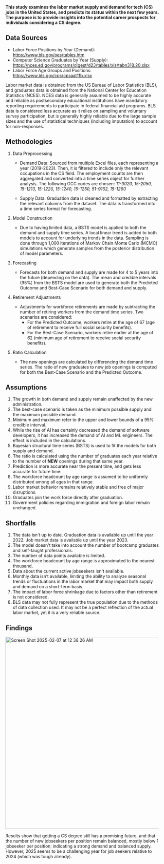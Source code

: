 **This study examines the labor market supply and demand for tech (CS) jobs in the United States, and predicts its status within the next few years. The purpose is to provide insights into the potential career prospects for individuals considering a CS degree.**

## Data Sources
- Labor Force Positions by Year (Demand): https://www.bls.gov/oes/tables.htm
- Computer Science Graduates by Year (Supply): https://nces.ed.gov/programs/digest/d23/tables/xls/tabn318.20.xlsx
- Labor Force Age Groups and Positions: https://www.bls.gov/cps/cpsaat11b.xlsx

Labor market data is obtained from the US Bureau of Labor Statistics (BLS), and graduates data is obtained from the National Center for Education Statistics (NCES). NCES data is generally assumed to be highly accurate and reliable as postsecondary educational institutions have mandatory reporting requirements to participate in federal financial aid programs. BLS data is considered less accurate as it relies on sampling and voluntary survey participation, but is generally highly reliable due to the large sample sizes and the use of statistical techniques (including imputation) to account for non-responses.

## Methodologies
1. Data Preprocessing
	- Demand Data: Sourced from multiple Excel files, each representing a year (2019-2023). Then, it is filtered to include only the relevant occupations in the CS field. The employment counts are then aggregated and converted into a time series object for further analysis. The following OCC codes are chosen: *11-3020, 15-2050, 15-1210, 15-1220, 15-1240, 15-1250, 51-9162, 15-1290*

	- Supply Data: Graduation data is cleaned and formatted by extracting the relevant columns from the dataset. The data is transformed into a time series format for forecasting.

2. Model Construction
	- Due to having limited data, a BSTS model is applied to both the demand and supply time series. A local linear trend is added to both models to account for underlying trends in the data. Sampling is done through 1,000 iterations of Markov Chain Monte Carlo (MCMC) simulations which generate samples from the posterior distribution of model parameters.

3. Forecasting
	- Forecasts for both demand and supply are made for 4 to 5 years into the future (depending on the data). The mean and credible intervals (95%) from the BSTS model are used to generate both the Predicted Outcome and Best-Case Scenario for both demand and supply.

4. Retirement Adjustments
	- Adjustments for workforce retirements are made by subtracting the number of retiring workers from the demand time series. Two scenarios are considered:
		 - For the Predicted Outcome, workers retire at the age of 67 (age of retirement to receive full social security benefits).
		 - For the Best-Case Scenario, workers retire earlier at the age of 62 (minimum age of retirement to receive social security benefits).

5. Ratio Calculation
	- The new openings are calculated by differencing the demand time series. The ratio of new graduates to new job openings is computed for both the Best-Case Scenario and the Predicted Outcome.

## Assumptions
1. The growth in both demand and supply remain unaffected by the new administration.
2. The best-case scenario is taken as the minimum possible supply and the maximum possible demand.
3. Minimum and maximum refer to the upper and lower bounds of a 95% credible interval.
4. While the rise of AI has certainly decreased the demand of software developers, it has increased the demand of AI and ML engineers. The effect is included in the calculations.
5. Bayesian structural time series (BSTS) is used to fit the models for both supply and demand.
6. The ratio is calculated using the number of graduates each year relative to the number of **NEW** openings during that same year.
7. Prediction is more accurate near the present time, and gets less accurate for future time.
8. The workforce headcount by age range is assumed to be uniformly distributed among all ages in that range.
9. Labor market behavior remains relatively stable and free of major disruptions.
10. Graduates join the work force directly after graduation.
11. Government policies regarding immigration and foreign labor remain unchanged.

## Shortfalls
1. The data isn't up to date. Graduation data is available up until the year 2022. Job market data is available up until the year 2023.
2. The model doesn't take into account the number of bootcamp graduates and self-taught professionals.
3. The number of data points available is limited.
4. The workforce headcount by age range is approximated to the nearest thousand.
5. Data about the current active jobseekers isn't available.
6. Monthly data isn’t available, limiting the ability to analyze seasonal trends or fluctuations in the labor market that may impact both supply and demand on a short-term basis.
7. The impact of labor force shrinkage due to factors other than retirement is not considered.
8. BLS data may not fully represent the true population due to the methods of data collection used. It may not be a perfect reflection of the actual labor market, yet it is a very reliable source.

## Findings
<img width="630" alt="Screen Shot 2025-02-07 at 12 36 26 AM" src="https://github.com/user-attachments/assets/6f132f60-0247-4769-baf0-b904b06473b0" />

Results show that getting a CS degree still has a promising future, and that the number of new jobseekers per position remain balanced, mostly below 1 jobseeker per position; indicating a strong demand and balanced supply. However, 2025 seems to be a challenging year for job seekers relative to 2024 (which was tough already).
